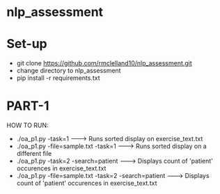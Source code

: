 # nlp_assessment

# Set-up
* git clone https://github.com/rmclelland10/nlp_assessment.git
* change directory to nlp_assessment
* pip install -r requirements.txt

# PART-1
HOW TO RUN:
* ./oa_p1.py -task=1  ---> Runs sorted display on exercise_text.txt
* ./oa_p1.py -file=sample.txt -task=1  ---> Runs sorted display on a different file
* ./oa_p1.py -task=2 -search=patient  ---> Displays count of 'patient' occurences in exercise_text.txt
* ./oa_p1.py -file=sample.txt -task=2 -search=patient  ---> Displays count of 'patient' occurences in exercise_text.txt
